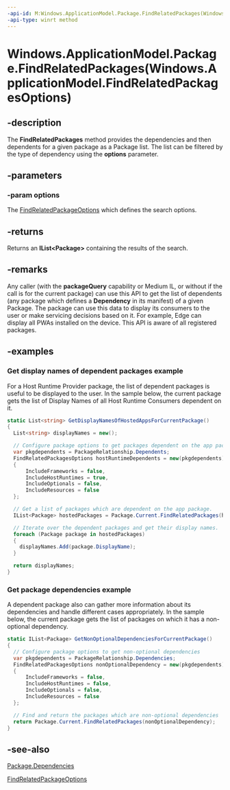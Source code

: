 ```yaml
---
-api-id: M:Windows.ApplicationModel.Package.FindRelatedPackages(Windows.ApplicationModel.FindRelatedPackagesOptions)
-api-type: winrt method
---
```


# Windows.ApplicationModel.Package.FindRelatedPackages(Windows.ApplicationModel.FindRelatedPackagesOptions)

<!--
public System.Collections.Generic.IList<Windows.ApplicationModel.Package> FindRelatedPackages (Windows.ApplicationModel.FindRelatedPackagesOptions options);
-->

## -description

The **FindRelatedPackages** method provides the dependencies and then dependents for a given package as a Package list. The list can be filtered by the type of dependency using the **options** parameter.

## -parameters

### -param options

The [FindRelatedPackageOptions](./findrelatedpackagesoptions.md) which defines the search options.

## -returns

Returns an **IList\<Package\>** containing the results of the search.

## -remarks

Any caller (with the **packageQuery** capability or Medium IL, or without if the call is for the current package) can use this API to get the list of dependents (any package which defines a **Dependency** in its manifest) of a given Package. The package can use this data to display its consumers to the user or make servicing decisions based on it. For example, Edge can display all PWAs installed on the device. This API is aware of all registered packages.

## -examples

### Get display names of dependent packages example

For a Host Runtime Provider package, the list of dependent packages is useful to be displayed to the user. In the sample below, the current package gets the list of Display Names of all Host Runtime Consumers dependent on it.

```csharp
static List<string> GetDisplayNamesOfHostedAppsForCurrentPackage()
{
  List<string> displayNames = new();

  // Configure package options to get packages dependent on the app package
  var pkgdependents = PackageRelationship.Dependents;                      
  FindRelatedPackagesOptions hostRuntimeDependents = new(pkgdependents)
  {
      IncludeFrameworks = false,
      IncludeHostRuntimes = true,
      IncludeOptionals = false,
      IncludeResources = false
  };

  // Get a list of packages which are dependent on the app package.
  IList<Package> hostedPackages = Package.Current.FindRelatedPackages(hostRuntimeDependents);

  // Iterate over the dependent packages and get their display names.
  foreach (Package package in hostedPackages)
  {
    displayNames.Add(package.DisplayName);
  }

  return displayNames;
}
```

### Get package dependencies example

A dependent package also can gather more information about its dependencies and handle different cases appropriately. In the sample below, the current package gets the list of packages on which it has a non-optional dependency.

```csharp
static IList<Package> GetNonOptionalDependenciesForCurrentPackage()
{
  // Configure package options to get non-optional dependencies
  var pkgdependents = PackageRelationship.Dependencies;                      
  FindRelatedPackagesOptions nonOptionalDependency = new(pkgdependents)
  {
      IncludeFrameworks = false,
      IncludeHostRuntimes = false,
      IncludeOptionals = false,
      IncludeResources = false
  };

  // Find and return the packages which are non-optional dependencies
  return Package.Current.FindRelatedPackages(nonOptionalDependency);
}
```

## -see-also

[Package.Dependencies](./package_dependencies.md)

[FindRelatedPackageOptions](./findrelatedpackagesoptions.md)
